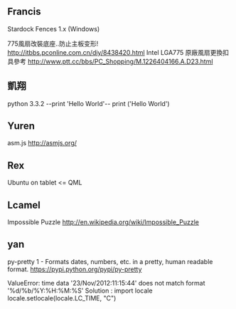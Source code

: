 


## Francis


Stardock Fences 1.x (Windows)

775風扇改裝底座..防止主板变形!
<http://itbbs.pconline.com.cn/diy/8438420.html>
Intel LGA775 原廠風扇更換扣具參考
<http://www.ptt.cc/bbs/PC_Shopping/M.1226404166.A.D23.html>


## 凱翔


python 3.3.2
--print 'Hello World'--
print ('Hello World')



## Yuren


asm.js
<http://asmjs.org/>



## Rex


Ubuntu on tablet <= QML


## Lcamel


Impossible Puzzle
<http://en.wikipedia.org/wiki/Impossible_Puzzle>


## yan


py-pretty 1 - Formats dates, numbers, etc. in a pretty, human readable format.
<https://pypi.python.org/pypi/py-pretty>

ValueError: time data '23/Nov/2012:11:15:44' does not match format '%d/%b/%Y:%H:%M:%S'
Solution :
import locale
locale.setlocale(locale.LC_TIME, "C")